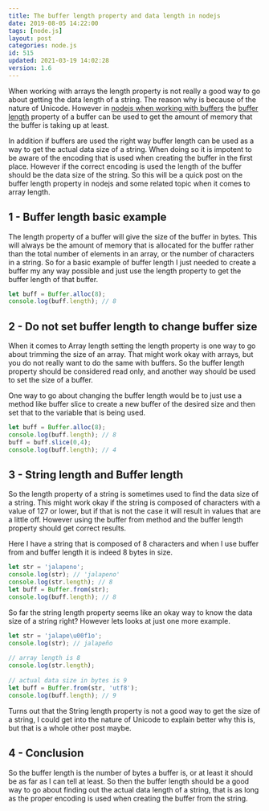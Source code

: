 ```yaml
---
title: The buffer length property and data length in nodejs
date: 2019-08-05 14:22:00
tags: [node.js]
layout: post
categories: node.js
id: 515
updated: 2021-03-19 14:02:28
version: 1.6
---
```


When working with arrays the length property is not really a good way to go about getting the data length of a string. The reason why is because of the nature of Unicode. However in [nodejs when working with buffers](/2018/02/07/nodejs-buffer/) the [buffer length](https://nodejs.org/api/buffer.html#buffer_buf_length) property of a buffer can be used to get the amount of memory that the buffer is taking up at least. 

In addition if buffers are used the right way buffer length can be used as a way to get the actual data size of a string. When doing so it is impotent to be aware of the encoding that is used when creating the buffer in the first place. However if the correct encoding is used the length of the buffer should be the data size of the string. So this will be a quick post on the buffer length property in nodejs and some related topic when it comes to array length.

<!-- more -->

## 1 - Buffer length basic example

The length property of a buffer will give the size of the buffer in bytes. This will always be the amount of memory that is allocated for the buffer rather than the total number of elements in an array, or the number of characters in a string. So for a basic example of buffer length I just needed to create a buffer my any way possible and just use the length property to get the buffer length of that buffer.

```js
let buff = Buffer.alloc(8);
console.log(buff.length); // 8
```

## 2 - Do not set buffer length to change buffer size

When it comes to Array length setting the length property is one way to go about trimming the size of an array. That might work okay with arrays, but you do not really want to do the same with buffers. So the buffer length property should be considered read only, and another way should be used to set the size of a buffer.

One way to go about changing the buffer length would be to just use a method like buffer slice to create a new buffer of the desired size and then set that to the variable that is being used.

```js
let buff = Buffer.alloc(8);
console.log(buff.length); // 8
buff = buff.slice(0,4);
console.log(buff.length); // 4
```

## 3 - String length and Buffer length

So the length property of a string is sometimes used to find the data size of a string. This might work okay if the string is composed of characters with a value of 127 or lower, but if that is not the case it will result in values that are a little off. However using the buffer from method and the buffer length property should get correct results.


Here I have a string that is composed of 8 characters and when I use buffer from and buffer length it is indeed 8 bytes in size.
```js
let str = 'jalapeno';
console.log(str); // 'jalapeno'
console.log(str.length); // 8
let buff = Buffer.from(str);
console.log(buff.length); // 8
```

So far the string length property seems like an okay way to know the data size of a string right? However lets looks at just one more example.

```js
let str = 'jalape\u00f1o';
console.log(str); // jalapeño
 
// array length is 8
console.log(str.length); 
 
// actual data size in bytes is 9
let buff = Buffer.from(str, 'utf8');
console.log(buff.length); // 9
```

Turns out that the String length property is not a good way to get the size of a string, I could get into the nature of Unicode to explain better why this is, but that is a whole other post maybe.

## 4 - Conclusion

So the buffer length is the number of bytes a buffer is, or at least it should be as far as I can tell at least. So then the buffer length should be a good way to go about finding out the actual data length of a string, that is as long as the proper encoding is used when creating the buffer from the string.
